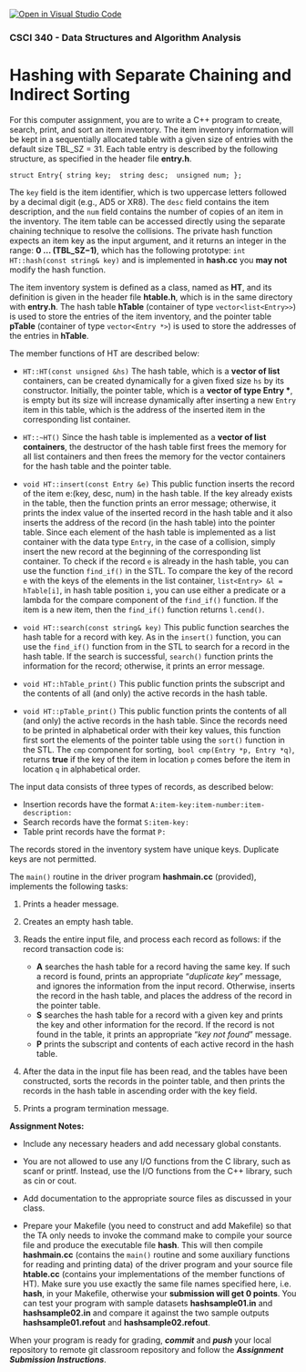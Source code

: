 [![Open in Visual Studio Code](https://classroom.github.com/assets/open-in-vscode-f059dc9a6f8d3a56e377f745f24479a46679e63a5d9fe6f495e02850cd0d8118.svg)](https://classroom.github.com/online_ide?assignment_repo_id=6324209&assignment_repo_type=AssignmentRepo)
### CSCI 340 - Data Structures and Algorithm Analysis

# Hashing with Separate Chaining and Indirect Sorting

For this computer assignment, you are to write a C++ program to create, search, print, and sort an item inventory. The item inventory information will be kept in a sequentially allocated table with a given size of entries with the default size TBL_SZ = 31. Each table entry is described by the following structure, as specified in the header file **entry.h**.

`struct Entry{
    string key; 
    string desc; 
    unsigned num;
};
`

The `key` field is the item identifier, which is two uppercase letters followed by a decimal digit (e.g., AD5 or XR8). The `desc` field contains the item description, and the `num` field contains the number of copies of an item in the inventory. The item table can be accessed directly using the separate chaining technique to resolve the collisions. The private hash function expects an item key as the input argument, and it returns an integer in the range: **0 ... (TBL_SZ−1)**, which has the following prototype: `int HT::hash(const string& key)` and is implemented in **hash.cc** you **may not** modify the hash function.

The item inventory system is defined as a class, named as **HT**, and its definition is given in the header file **htable.h**, which is in the same directory with **entry.h**. The hash table **hTable** (container of type `vector<list<Entry>>`) is used to store the entries of the item inventory, and the pointer table **pTable** (container of type `vector<Entry *>`) is used to store the addresses of the entries in **hTable**. 

The member functions of HT are described below:

- `HT::HT(const unsigned &hs)` The hash table, which is a **vector of list<Entry>** containers, can be created dynamically for a given fixed size `hs` by its constructor. Initially, the pointer table, which is a **vector of type Entry \***, is empty but its size will increase dynamically after inserting a new `Entry` item in this table, which is the address of the inserted item in the corresponding list container.

- `HT::~HT()` Since the hash table is implemented as a **vector of list containers**, the destructor of the hash table first frees the memory for all list containers and then frees the memory for the vector containers for the hash table and the pointer table.

- `void HT::insert(const Entry &e)` This public function inserts the record of the item e:(key, desc, num) in the hash table. If the key already exists in the table, then the function prints an error message; otherwise, it prints the index value of the inserted record in the hash table and it also inserts the address of the record (in the hash table) into the pointer table. Since each element of the hash table is implemented as a list container with the data type `Entry`, in the case of a collision, simply insert the new record at the beginning of the corresponding list container. To check if the record `e` is already in the hash table, you can use the function `find_if()` in the STL. To compare the key of the record `e` with the keys of the elements in the list container, `list<Entry> &l = hTable[i]`, in hash table position `i`, you can use either a predicate or a lambda for the compare component of the `find_if()` function. If the item is a new item, then the `find_if()` function returns `l.cend()`.

- `void HT::search(const string& key)` This public function searches the hash table for a record with key. As in the `insert()` function, you can use the `find_if()` function from in the STL to search for a record in the hash table. If the search is successful, `search()` function prints the information for the record; otherwise, it prints an error message.

- `void HT::hTable_print()` This public function prints the subscript and the contents of all (and only) the active records in the hash table.

- `void HT::pTable_print()` This public function prints the contents of all (and only) the active records in the hash table. Since the records need to be printed in alphabetical order with their key values, this function first sort the elements of the pointer table using the `sort()` function in the STL. The `cmp` component for sorting,` bool cmp(Entry *p, Entry *q)`, returns **true** if the key of the item in location `p` comes before the item in location `q` in alphabetical order.

The input data consists of three types of records, as described below:

- Insertion records have the format `A:item-key:item-number:item-description:`
- Search records have the format `S:item-key:`
- Table print records have the format `P:`

The records stored in the inventory system have unique keys. Duplicate keys are not permitted.

The `main()` routine in the driver program **hashmain.cc** (provided), implements the following tasks:

1. Prints a header message.

2. Creates an empty hash table.

3. Reads the entire input file, and process each record as follows: if the record transaction code is:

    - **A** searches the hash table for a record having the same key. If such a record is found, prints an appropriate “*duplicate key*” message, and ignores the information from the input record. Otherwise, inserts the record in the hash table, and places the address of the record in the pointer table. 
    - **S** searches the hash table for a record with a given key and prints the key and other information for the record. If the record is not found in the table, it prints an appropriate “*key not found*” message.
    - **P** prints the subscript and contents of each active record in the hash table.

4. After the data in the input file has been read, and the tables have been constructed, sorts the records in the pointer table, and then prints the records in the hash table in ascending order with the key field.

5. Prints a program termination message.

**Assignment Notes:**

- Include any necessary headers and add necessary global constants.

- You are not allowed to use any I/O functions from the C library, such as scanf or printf. Instead, use the I/O functions from the C++ library, such as cin or cout.

- Add documentation to the appropriate source files as discussed in your class.

-  Prepare your Makefile (you need to construct and add Makefile) so that the TA only needs to invoke the command make to compile your source file and produce the executable file **hash**. This will then compile **hashmain.cc** (contains the `main()` routine and some auxiliary functions for reading and printing data) of the driver program and your source file **htable.cc** (contains your implementations of the member functions of HT). Make sure you use exactly the same file names specified here, i.e. **hash**, in your Makefile, otherwise your **submission will get 0 points**. You can test your program with sample datasets **hashsample01.in** and **hashsample02.in** and compare it against the two sample outputs **hashsample01.refout** and **hashsample02.refout**.

When your program is ready for grading, ***commit*** and ***push*** your local repository to remote git classroom repository and follow the _**Assignment Submission Instructions**_.
